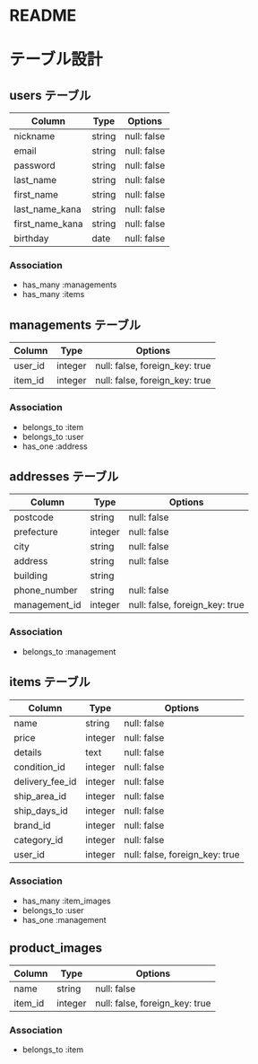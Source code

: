 # README

# テーブル設計

## users テーブル

| Column          | Type   | Options     |
| --------------- | ------ | ----------- |
| nickname        | string | null: false |
| email           | string | null: false |
| password        | string | null: false |
| last_name       | string | null: false |
| first_name      | string | null: false |
| last_name_kana  | string | null: false |
| first_name_kana | string | null: false |
| birthday        | date   | null: false |

### Association

- has_many :managements
- has_many :items

## managements テーブル

| Column       | Type    | Options                        |
| -------------| ------- | ------------------------------ |
| user_id      | integer | null: false, foreign_key: true |
| item_id      | integer | null: false, foreign_key: true |

### Association

- belongs_to :item
- belongs_to :user
- has_one :address


## addresses テーブル

| Column          | Type       | Options                        |
| --------------- | ---------- | ------------------------------ |
| postcode        | string     | null: false                    |
| prefecture      | integer    | null: false                    |
| city            | string     | null: false                    |
| address         | string     | null: false                    |
| building        | string     |                                |
| phone_number    | string     | null: false                    |
| management_id   | integer    | null: false, foreign_key: true |
 

### Association

- belongs_to :management

## items テーブル

| Column          | Type       | Options                        |
| --------------- | ---------- | ------------------------------ |
| name            | string     | null: false                    |
| price           | integer    | null: false                    |
| details         | text       | null: false                    |
| condition_id    | integer    | null: false                    |
| delivery_fee_id | integer    | null: false                    | 
| ship_area_id    | integer    | null: false                    |
| ship_days_id    | integer    | null: false                    |
| brand_id        | integer    | null: false                    |
| category_id     | integer    | null: false                    |
| user_id         | integer    | null: false, foreign_key: true |


### Association

- has_many :item_images
- belongs_to :user
- has_one :management

## product_images

| Column      | Type       | Options                        |
| ------------| ---------- | ------------------------------ |
| name        | string     | null: false                    |
| item_id     | integer    | null: false, foreign_key: true |

### Association

- belongs_to :item
